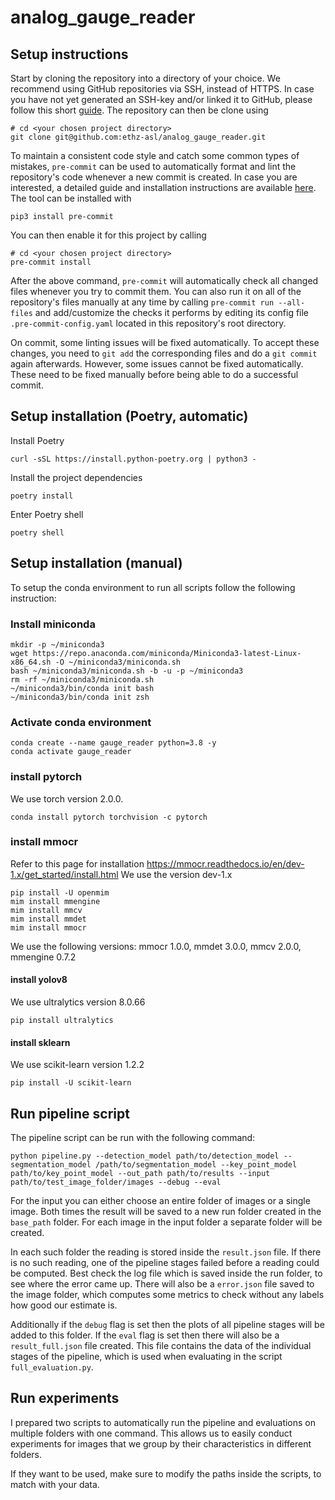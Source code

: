 # analog_gauge_reader

## Setup instructions

Start by cloning the repository into a directory of your choice. We recommend using GitHub repositories via SSH, instead of HTTPS. In case you have not yet generated an SSH-key and/or linked it to GitHub, please follow this short [guide](https://docs.github.com/en/authentication/connecting-to-github-with-ssh/generating-a-new-ssh-key-and-adding-it-to-the-ssh-agent). The repository can then be clone using

```shell
# cd <your chosen project directory>
git clone git@github.com:ethz-asl/analog_gauge_reader.git
```

To maintain a consistent code style and catch some common types of mistakes, `pre-commit` can be used to automatically format and lint the repository's code whenever a new commit is created. In case you are interested, a detailed guide and installation instructions are available [here](https://pre-commit.com/). The tool can be installed with

```shell
pip3 install pre-commit
```

You can then enable it for this project by calling

```shell
# cd <your chosen project directory>
pre-commit install
```

After the above command, `pre-commit` will automatically check all changed files whenever you try to commit them. You can also run it on all of the repository's files manually at any time by calling `pre-commit run --all-files` and add/customize the checks it performs by editing its config file `.pre-commit-config.yaml` located in this repository's root directory.

On commit, some linting issues will be fixed automatically. To accept these changes, you need to `git add` the corresponding files and do a `git commit` again afterwards. However, some issues cannot be fixed automatically. These need to be fixed manually before being able to do a successful commit.

## Setup installation (Poetry, automatic)

Install Poetry

```shell
curl -sSL https://install.python-poetry.org | python3 -
```

Install the project dependencies

```shell
poetry install
```

Enter Poetry shell

```shell
poetry shell
```

## Setup installation (manual)

To setup the conda environment to run all scripts follow the following instruction:

### Install miniconda
```shell
mkdir -p ~/miniconda3
wget https://repo.anaconda.com/miniconda/Miniconda3-latest-Linux-x86_64.sh -O ~/miniconda3/miniconda.sh
bash ~/miniconda3/miniconda.sh -b -u -p ~/miniconda3
rm -rf ~/miniconda3/miniconda.sh
~/miniconda3/bin/conda init bash
~/miniconda3/bin/conda init zsh
```

### Activate conda environment
```shell
conda create --name gauge_reader python=3.8 -y
conda activate gauge_reader
```

### install pytorch

We use torch version 2.0.0.

```shell
conda install pytorch torchvision -c pytorch
```

### install mmocr

Refer to this page for installation <https://mmocr.readthedocs.io/en/dev-1.x/get_started/install.html>
We use the version dev-1.x

```shell
pip install -U openmim
mim install mmengine
mim install mmcv
mim install mmdet
mim install mmocr
```

We use the following versions: mmocr 1.0.0, mmdet 3.0.0, mmcv 2.0.0, mmengine 0.7.2

#### install yolov8

We use ultralytics version 8.0.66

```shell
pip install ultralytics
```

#### install sklearn

We use scikit-learn version 1.2.2

```shell
pip install -U scikit-learn
```

## Run pipeline script

The pipeline script can be run with the following command:

```shell
python pipeline.py --detection_model path/to/detection_model --segmentation_model /path/to/segmentation_model --key_point_model path/to/key_point_model --out_path path/to/results --input path/to/test_image_folder/images --debug --eval
```

For the input you can either choose an entire folder of images or a single image. Both times the result will be saved to a new run folder created in the `base_path` folder. For each image in the input folder a separate folder will be created.

In each such folder the reading is stored inside the `result.json` file. If there is no such reading, one of the pipeline stages failed before a reading could be computed. Best check the log file which is saved inside the run folder, to see where the error came up. There will also be a `error.json` file saved to the image folder, which computes some metrics to check without any labels how good our estimate is.

Additionally if the `debug` flag is set then the plots of all pipeline stages will be added to this folder. If the `eval` flag is set then there will also be a `result_full.json` file created. This file contains the data of the individual stages of the pipeline, which is used when evaluating in the script `full_evaluation.py`.

## Run experiments

I prepared two scripts to automatically run the pipeline and evaluations on multiple folders with one command. This allows us to easily conduct experiments for images that we group by their characteristics in different folders.

If they want to be used, make sure to modify the paths inside the scripts, to match with your data.
